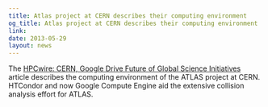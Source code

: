 ```yaml
---
title: Atlas project at CERN describes their computing environment
og_title: Atlas project at CERN describes their computing environment
link: 
date: 2013-05-29
layout: news
---
```


The <a href="http://www.hpcwire.com/hpcwire/2013-05-21/cern_google_and_the_future_of_global_science_initiatives.html">HPCwire: CERN, Google Drive Future of Global Science Initiatives</a> article describes the computing environment of  the ATLAS project at CERN.   HTCondor and now Google Compute Engine aid the extensive collision  analysis effort for ATLAS. 
